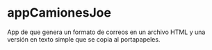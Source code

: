 # appCamionesJoe
App de que genera un formato de correos en un archivo HTML
y una versión en texto simple que se copia al portapapeles.
